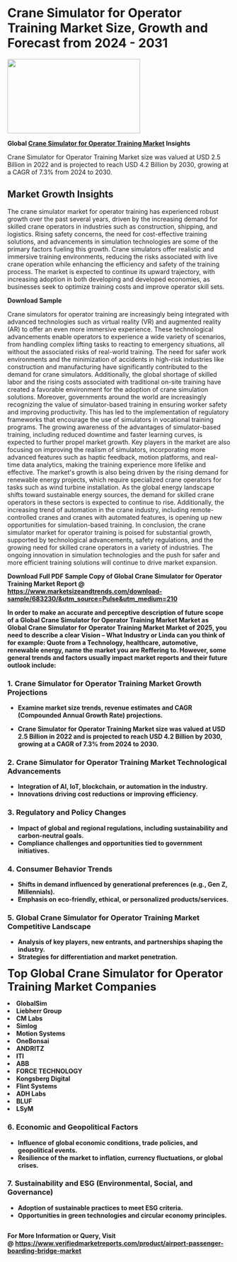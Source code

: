 <H1>Crane Simulator for Operator Training Market Size, Growth and Forecast from 2024 - 2031</H1><img class="aligncenter size-medium wp-image-584254" src="https://thirdeyenews.in/wp-content/uploads/2024/09/Global-Market-Research-300x168.jpeg" alt="" width="300" height="168" /><p><strong>Global&nbsp;<a href="https://www.marketsizeandtrends.com/download-sample/683230/&amp;utm_source=Pulse&amp;utm_medium=210">Crane Simulator for Operator Training Market</a> Insights</strong></p><p>Crane Simulator for Operator Training Market size was valued at USD 2.5 Billion in 2022 and is projected to reach USD 4.2 Billion by 2030, growing at a CAGR of 7.3% from 2024 to 2030.</p><p><h2>Market Growth Insights</h2> <p>The crane simulator market for operator training has experienced robust growth over the past several years, driven by the increasing demand for skilled crane operators in industries such as construction, shipping, and logistics. Rising safety concerns, the need for cost-effective training solutions, and advancements in simulation technologies are some of the primary factors fueling this growth. Crane simulators offer realistic and immersive training environments, reducing the risks associated with live crane operation while enhancing the efficiency and safety of the training process. The market is expected to continue its upward trajectory, with increasing adoption in both developing and developed economies, as businesses seek to optimize training costs and improve operator skill sets.</p> <p><strong>Download Sample</strong></p> <p>Crane simulators for operator training are increasingly being integrated with advanced technologies such as virtual reality (VR) and augmented reality (AR) to offer an even more immersive experience. These technological advancements enable operators to experience a wide variety of scenarios, from handling complex lifting tasks to reacting to emergency situations, all without the associated risks of real-world training. The need for safer work environments and the minimization of accidents in high-risk industries like construction and manufacturing have significantly contributed to the demand for crane simulators. Additionally, the global shortage of skilled labor and the rising costs associated with traditional on-site training have created a favorable environment for the adoption of crane simulation solutions. Moreover, governments around the world are increasingly recognizing the value of simulator-based training in ensuring worker safety and improving productivity. This has led to the implementation of regulatory frameworks that encourage the use of simulators in vocational training programs. The growing awareness of the advantages of simulator-based training, including reduced downtime and faster learning curves, is expected to further propel market growth. Key players in the market are also focusing on improving the realism of simulators, incorporating more advanced features such as haptic feedback, motion platforms, and real-time data analytics, making the training experience more lifelike and effective. The market's growth is also being driven by the rising demand for renewable energy projects, which require specialized crane operators for tasks such as wind turbine installation. As the global energy landscape shifts toward sustainable energy sources, the demand for skilled crane operators in these sectors is expected to continue to rise. Additionally, the increasing trend of automation in the crane industry, including remote-controlled cranes and cranes with automated features, is opening up new opportunities for simulation-based training. In conclusion, the crane simulator market for operator training is poised for substantial growth, supported by technological advancements, safety regulations, and the growing need for skilled crane operators in a variety of industries. The ongoing innovation in simulation technologies and the push for safer and more efficient training solutions will continue to drive market expansion. <p><strong></p><p><span class=""><strong>Download Full PDF Sample Copy of Global Crane Simulator for Operator Training Market Report</strong> @ <a href="https://www.marketsizeandtrends.com/download-sample/683230/&amp;utm_source=Pulse&amp;utm_medium=210" target="_blank">https://www.marketsizeandtrends.com/download-sample/683230/&amp;utm_source=Pulse&amp;utm_medium=210</a></span></p><p>In order to make an accurate and perceptive description of future scope of a Global&nbsp;Crane Simulator for Operator Training Market Market as Global&nbsp;Crane Simulator for Operator Training Market Market of 2025, you need to describe a clear Vision &ndash; What Industry or Linda can you think of for example: Quote from a Technology, healthcare, automotive, renewable energy, name the market you are Reffering to. However, some general trends and factors usually impact market reports and their future outlook include:</p><h3>1.&nbsp;<strong>Crane Simulator for Operator Training Market Growth Projections</strong></h3><ul><li>Examine market size trends, revenue estimates and CAGR (Compounded Annual Growth Rate) projections.</li><li><p>Crane Simulator for Operator Training Market size was valued at USD 2.5 Billion in 2022 and is projected to reach USD 4.2 Billion by 2030, growing at a CAGR of 7.3% from 2024 to 2030.</p></li></ul><h3>2.&nbsp;<strong>Crane Simulator for Operator Training Market Technological Advancements</strong></h3><ul><li>Integration of AI, IoT, blockchain, or automation in the industry.</li><li>Innovations driving cost reductions or improving efficiency.</li></ul><h3>3.&nbsp;<strong>Regulatory and Policy Changes</strong></h3><ul><li>Impact of global and regional regulations, including sustainability and carbon-neutral goals.</li><li>Compliance challenges and opportunities tied to government initiatives.</li></ul><h3>4.&nbsp;<strong>Consumer Behavior Trends</strong></h3><ul><li>Shifts in demand influenced by generational preferences (e.g., Gen Z, Millennials).</li><li>Emphasis on eco-friendly, ethical, or personalized products/services.</li></ul><h3>5.&nbsp;<strong>Global Crane Simulator for Operator Training Market Competitive Landscape</strong></h3><ul><li>Analysis of key players, new entrants, and partnerships shaping the industry.</li><li>Strategies for differentiation and market penetration.</li></ul><p data-pm-slice="1 1 []"><span style="color: inherit; font-family: inherit; font-size: 25px;">Top Global Crane Simulator for Operator Training Market Companies</span></p><div class="" data-test-id=""><p><li>GlobalSim</li><li> Liebherr Group</li><li> CM Labs</li><li> Simlog</li><li> Motion Systems</li><li> OneBonsai</li><li> ANDRITZ</li><li> ITI</li><li> ABB</li><li> FORCE TECHNOLOGY</li><li> Kongsberg Digital</li><li> Flint Systems</li><li> ADH Labs</li><li> BLUF</li><li> LSyM</li></p></div><h3>6.&nbsp;<strong>Economic and Geopolitical Factors</strong></h3><ul><li>Influence of global economic conditions, trade policies, and geopolitical events.</li><li>Resilience of the market to inflation, currency fluctuations, or global crises.</li></ul><h3>7.&nbsp;<strong>Sustainability and ESG (Environmental, Social, and Governance)</strong></h3><ul><li>Adoption of sustainable practices to meet ESG criteria.</li><li>Opportunities in green technologies and circular economy principles.</li></ul><h2><strong style="font-size: 14px;">For More Information or Query, Visit @&nbsp;</strong><a style="background-color: #ffffff; font-size: 14px;" href="https://www.marketsizeandtrends.com/report/crane-simulator-for-operator-training-market/" target="_blank">https://www.verifiedmarketreports.com/product/airport-passenger-boarding-bridge-market</a></h2>
